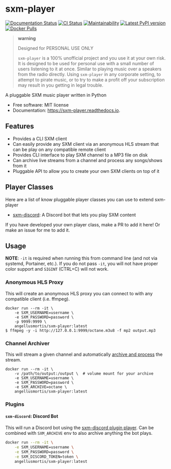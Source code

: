 # sxm-player

[![Documentation Status](https://readthedocs.org/projects/sxm-player/badge/?version=latest)](https://sxm-player.readthedocs.io/en/latest/?badge=latest)
[![CI Status](https://github.com/AngellusMortis/sxm-player/actions/workflows/ci.yml/badge.svg)](https://github.com/AngellusMortis/sxm-player/actions/workflows/ci.yml)
[![Maintainability](https://api.codeclimate.com/v1/badges/afffd386b11a760d80cc/maintainability)](https://codeclimate.com/github/AngellusMortis/sxm-player/maintainability)
[![Latest PyPI version](https://pypip.in/v/sxm-player/badge.png)](https://pypi.org/project/sxm-player/)
[![Docker Pulls](https://img.shields.io/docker/pulls/angellusmortis/sxm-player.svg?style=flat-square)](https://hub.docker.com/r/angellusmortis/sxm-player/)

> **warning**
>
> Designed for PERSONAL USE ONLY
>
> `sxm-player` is a 100% unofficial project and you use it at your own
> risk. It is designed to be used for personal use with a small number
> of users listening to it at once. Similar to playing music over a
> speakers from the radio directly. Using `sxm-player` in any corporate
> setting, to attempt to pirate music, or to try to make a profit off
> your subscription may result in you getting in legal trouble.

A pluggable SXM music player written in Python

- Free software: MIT license
- Documentation: <https://sxm-player.readthedocs.io>.

## Features

- Provides a CLI SXM client
- Can easily provide any SXM client via an anonymous HLS stream that
  can be play on any compatible remote client
- Provides CLI interface to play SXM channel to a MP3 file on disk
- Can archive live streams from a channel and process any songs/shows
  from it
- Pluggable API to allow you to create your own SXM clients on top of
  it

## Player Classes

Here are a list of know pluggable player classes you can use to extend
sxm-player

- [sxm-discord](https://github.com/AngellusMortis/sxm-discord): A
  Discord bot that lets you play SXM content

If you have developed your own player class, make a PR to add it here!
Or make an issue for me to add it.

## Usage

**NOTE**: `-it` is required when running this from command line (and not
via systemd, Portainer, etc.). If you do not pass `-it`, you will not have
proper color support and `SIGINT` (CTRL+C) will not work.

### Anonymous HLS Proxy

This will create an anonymous HLS proxy you can connect to with any
compatible client (i.e. ffmpeg).

``` {.sourceCode .console}
docker run --rm -it \
    -e SXM_USERNAME=username \
    -e SXM_PASSWORD=password \
    -p 9999:9999 \
    angellusmortis/sxm-player:latest
$ ffmpeg -y -i http://127.0.0.1:9999/octane.m3u8 -f mp2 output.mp3
```

### Channel Archiver

This will stream a given channel and automatically [archive and
process](https://sxm-player.readthedocs.io/en/latest/usage.html) the
stream.

``` {.sourceCode .console}
docker run --rm -it \
    -v /path/to/output:/output \  # volume mount for your archive
    -e SXM_USERNAME=username \
    -e SXM_PASSWORD=password \
    -e SXM_ARCHIVE=octane \
    angellusmortis/sxm-player:latest
```

### Plugins

#### `sxm-discord`: Discord Bot

This will run a Discord bot using the [sxm-discord plugin
player](https://sxm-discord.readthedocs.io/en/latest/usage.html). Can be
combined with `SXM_ARCHIVE` env to also archive anything the bot plays.

```bash
docker run --rm -it \
    -e SXM_USERNAME=username \
    -e SXM_PASSWORD=password \
    -e SXM_DISCORD_TOKEN=token \
    angellusmortis/sxm-player:latest
```
